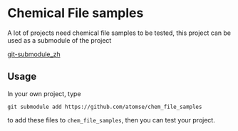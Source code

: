 # Chemical File samples



A lot of projects need chemical file samples to be tested, this project can be 
used as a submodule of the project



[git-submodule_zh](https://git-scm.com/book/zh/v2/Git-%E5%B7%A5%E5%85%B7-%E5%AD%90%E6%A8%A1%E5%9D%97)



## Usage

In your own project, type

`git submodule add https://github.com/atomse/chem_file_samples`

to add these files to `chem_file_samples`, then you can test your project.
